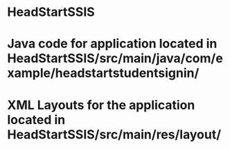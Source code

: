 # HeadStartSSIS
# Java code for application located in HeadStartSSIS/src/main/java/com/example/headstartstudentsignin/
# XML Layouts for the application located in HeadStartSSIS/src/main/res/layout/
